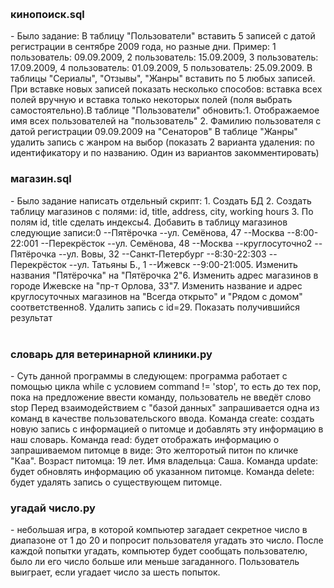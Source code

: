 <br /><h3>кинопоиск.sql</h3> - Было задание: В таблицу "Пользователи" вставить 5 записей с датой регистрации в сентябре 2009 года, но разные дни. Пример: 1 пользователь: 09.09.2009, 2 пользователь: 15.09.2009, 3 пользователь: 17.09.2009, 4 пользователь: 01.09.2009, 5 пользователь: 25.09.2009. В таблицы "Сериалы", "Отзывы", "Жанры" вставить по 5 любых записей. При вставке новых записей показать несколько способов: вставка всех полей вручную и вставка только некоторых полей (поля выбрать самостоятельно).В таблице "Пользователи" обновить:1. Отображаемое имя всех пользователей на "пользователь" 2. Фамилию пользователя с датой регистрации 09.09.2009 на "Сенаторов" В таблице "Жанры" удалить запись с жанром на выбор (показать 2 варианта удаления: по идентификатору и по названию. Один из вариантов закомментировать)
<br /><h3>магазин.sql</h3> - Было задание написать отдельный скрипт: 1. Создать БД 2. Создать таблицу магазинов с полями: id, title, address, city, working hours 3. По полям id, title сделать индексы4. Добавить в таблицу магазинов следующие записи:0 --Пятёрочка --ул. Семёнова, 47 --Москва --8:00-22:001 --Перекрёсток --ул. Семёнова, 48 --Москва --круглосуточно2 --Пятёрочка --ул. Вовы, 32 --Санкт-Петербург --8:30-22:303 --Перекрёсток --ул. Татьяны Б., 1 --Ижевск --9:00-21:005. Изменить названия "Пятёрочка" на "Пятёрочка 2"6. Изменить адрес магазинов в городе Ижевске на "пр-т Орлова, 33"7. Изменить название и адрес круглосуточных магазинов на "Всегда открыто" и "Рядом с домом" соответственно8. Удалить запись с id=29. Показать получившийся результат  
<br /><h3>словарь для ветеринарной клиники.py</h3> - Суть данной программы в следующем: программа работает с помощью цикла while с условием command != 'stop', то есть до тех пор, пока на предложение ввести команду, пользователь не введёт слово stop Перед взаимодействием с "базой данных" запрашивается одна из команд в качестве пользовательского ввода. Команда create: создать новую запись с информацией о питомце и добавлять эту информацию в наш словарь. Команда read: будет отображать информацию о запрашиваемом питомце в виде: Это желторотый питон по кличке "Каа". Возраст питомца: 19 лет. Имя владельца: Саша. Команда update: будет обновлять информацию об указанном питомце. Команда delete: будет удалять запись о существующем питомце.
<br /><h3>угадай число.py</h3> - небольшая игра, в которой компьютер загадает секретное число в диапазоне от 1 до 20 и попросит пользователя угадать это число. После каждой попытки угадать, компьютер будет сообщать пользователю, было ли его число больше или меньше загаданного. Пользователь выиграет, если угадает число за шесть попыток. 


